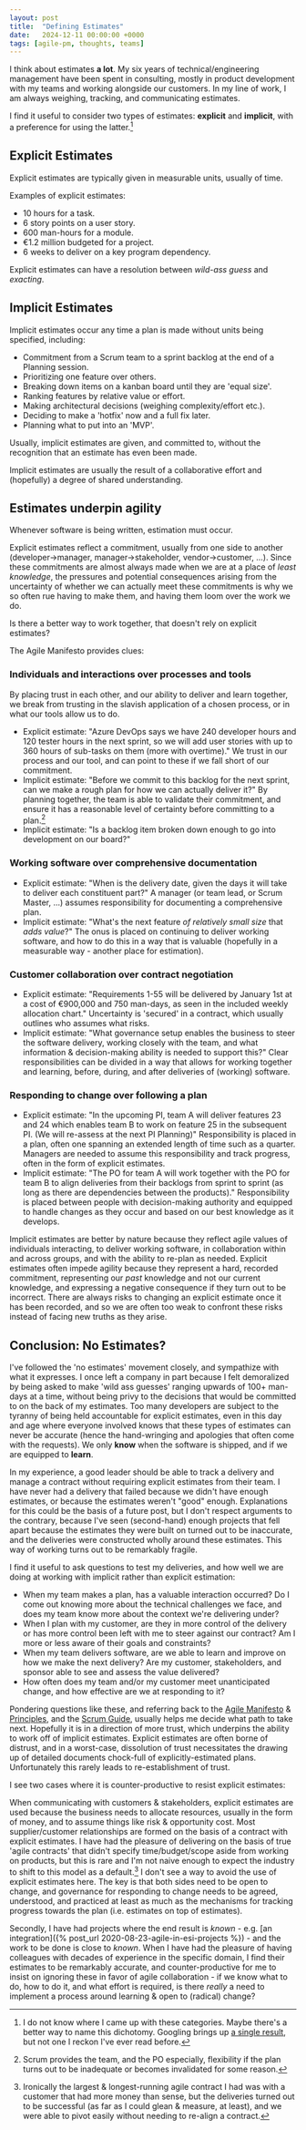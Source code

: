 ```yaml
---
layout: post
title:  "Defining Estimates"
date:   2024-12-11 00:00:00 +0000
tags: [agile-pm, thoughts, teams]
---
```


I think about estimates **a lot**. My six years of technical/engineering management have been spent in consulting, mostly in product development with my teams and working alongside our customers. In my line of work, I am always weighing, tracking, and communicating estimates.

I find it useful to consider two types of estimates: **explicit** and **implicit**, with a preference for using the latter.[^1] 

## Explicit Estimates

Explicit estimates are typically given in measurable units, usually of time.

Examples of explicit estimates: 
- 10 hours for a task.
- 6 story points on a user story.
- 600 man-hours for a module.
- €1.2 million budgeted for a project.
- 6 weeks to deliver on a key program dependency.

Explicit estimates can have a resolution between *wild-ass guess* and *exacting*.

## Implicit Estimates

Implicit estimates occur any time a plan is made without units being specified, including:
- Commitment from a Scrum team to a sprint backlog at the end of a Planning session.
- Prioritizing one feature over others.
- Breaking down items on a kanban board until they are 'equal size'.
- Ranking features by relative value or effort.
- Making architectural decisions (weighing complexity/effort etc.).
- Deciding to make a 'hotfix' now and a full fix later.
- Planning what to put into an 'MVP'.

Usually, implicit estimates are given, and committed to, without the recognition that an estimate has even been made. 

Implicit estimates are usually the result of a collaborative effort and (hopefully) a degree of shared understanding.

## Estimates underpin agility

Whenever software is being written, estimation must occur.

Explicit estimates reflect a commitment, usually from one side to another (developer->manager, manager->stakeholder, vendor->customer,  ...). Since these commitments are almost always made when we are at a place of *least knowledge*, the pressures and potential consequences arising from the uncertainty of whether we can actually meet these commitments is why we so often rue having to make them, and having them loom over the work we do.

Is there a better way to work together, that doesn't rely on explicit estimates?

The Agile Manifesto provides clues:

### Individuals and interactions over processes and tools
By placing trust in each other, and our ability to deliver and learn together, we break from trusting in the slavish application of a chosen process, or in what our tools allow us to do.
- Explicit estimate: "Azure DevOps says we have 240 developer hours and 120 tester hours in the next sprint, so we will add user stories with up to 360 hours of sub-tasks on them (more with overtime)." We trust in our process and our tool, and can point to these if we fall short of our commitment.
- Implicit estimate: "Before we commit to this backlog for the next sprint, can we make a rough plan for how we can actually deliver it?" By planning together, the team is able to validate their commitment, and ensure it has a reasonable level of certainty before committing to a plan.[^2] 
- Implicit estimate: "Is a backlog item broken down enough to go into development on our board?"

### Working software over comprehensive documentation
- Explicit estimate: "When is the delivery date, given the days it will take to deliver each constituent part?" A manager (or team lead, or Scrum Master, ...) assumes responsibility for documenting a comprehensive plan.
- Implicit estimate: "What's the next feature *of relatively small size* that *adds value*?" The onus is placed on continuing to deliver working software, and how to do this in a way that is valuable (hopefully in a measurable way - another place for estimation).

### Customer collaboration over contract negotiation
- Explicit estimate: "Requirements 1-55 will be delivered by January 1st at a cost of €900,000 and 750 man-days, as seen in the included weekly allocation chart." Uncertainty is 'secured' in a contract, which usually outlines who assumes what risks.
- Implicit estimate: "What governance setup enables the business to steer the software delivery, working closely with the team, and what information & decision-making ability is needed to support this?" Clear responsibilities can be divided in a way that allows for working together and learning, before, during, and after deliveries of (working) software.

### Responding to change over following a plan
- Explicit estimate: "In the upcoming PI, team A will deliver features 23 and 24 which enables team B to work on feature 25 in the subsequent PI. (We will re-assess at the next PI Planning)" Responsibility is placed in a plan, often one spanning an extended length of time such as a quarter. Managers are needed to assume this responsibility and track progress, often in the form of explicit estimates.
- Implicit estimate: "The PO for team A will work together with the PO for team B to align deliveries from their backlogs from sprint to sprint (as long as there are dependencies between the products)." Responsibility is placed between people with decision-making authority and equipped to handle changes as they occur and based on our best knowledge as it develops.

Implicit estimates are better by nature because they reflect agile values of individuals interacting, to deliver working software, in collaboration within and across groups, and with the ability to re-plan as needed. Explicit estimates often impede agility because they represent a hard, recorded commitment, representing our *past* knowledge and not our current knowledge, and expressing a negative consequence if they turn out to be incorrect. There are always risks to changing an explicit estimate once it has been recorded, and so we are often too weak to confront these risks instead of facing new truths as they arise.

## Conclusion: No Estimates?

I've followed the 'no estimates' movement closely, and sympathize with what it expresses. I once left a company in part because I felt demoralized by being asked to make 'wild ass guesses' ranging upwards of 100+ man-days at a time, without being privy to the decisions that would be committed to on the back of my estimates. Too many developers are subject to the tyranny of being held accountable for explicit estimates, even in this day and age where everyone involved knows that these types of estimates can never be accurate (hence the hand-wringing and apologies that often come with the requests). We only **know** when the software is shipped, and if we are equipped to **learn**.

In my experience, a good leader should be able to track a delivery and manage a contract without requiring explicit estimates from their team. I have never had a delivery that failed because we didn't have enough estimates, or because the estimates weren't "good" enough. Explanations for this could be the basis of a future post, but I don't respect arguments to the contrary, because I've seen (second-hand) enough projects that fell apart because the estimates they were built on turned out to be inaccurate, and the deliveries were constructed wholly around these estimates. This way of working turns out to be remarkably fragile.

I find it useful to ask questions to test my deliveries, and how well we are doing at working with implicit rather than explicit estimation:
- When my team makes a plan, has a valuable interaction occurred? Do I come out knowing more about the technical challenges we face, and does my team know more about the context we're delivering under?
- When I plan with my customer, are they in more control of the delivery or has more control been left with me to steer against our contract? Am I more or less aware of their goals and constraints?
- When my team delivers software, are we able to learn and improve on how we make the next delivery? Are my customer, stakeholders, and sponsor able to see and assess the value delivered?
- How often does my team and/or my customer meet unanticipated change, and how effective are we at responding to it? 

Pondering questions like these, and referring back to the [Agile Manifesto](http://agilemanifesto.org) & [Principles](http://agilemanifesto.org/principles.html), and the [Scrum Guide](https://scrumguides.org/scrum-guide.html), usually helps me decide what path to take next. Hopefully it is in a direction of more trust, which underpins the ability to work off of implicit estimates. Explicit estimates are often borne of distrust, and in a worst-case, dissolution of trust necessitates the drawing up of detailed documents chock-full of explicitly-estimated plans. Unfortunately this rarely leads to re-establishment of trust. 

I see two cases where it is counter-productive to resist explicit estimates:

When communicating with customers & stakeholders, explicit estimates are used because the business needs to allocate resources, usually in the form of money, and to assume things like risk & opportunity cost. Most supplier/customer relationships are formed on the basis of a contract with explicit estimates. I have had the pleasure of delivering on the basis of true 'agile contracts' that didn't specify time/budget/scope aside from working on products, but this is rare and I'm not naive enough to expect the industry to shift to this model as a default.[^3] I don't see a way to avoid the use of explicit estimates here. The key is that both sides need to be open to change, and governance for responding to change needs to be agreed, understood, and practiced at least as much as the mechanisms for tracking progress towards the plan (i.e. estimates on top of estimates).

Secondly, I have had projects where the end result is *known* - e.g. [an integration]({% post_url 2020-08-23-agile-in-esi-projects %}) - and the work to be done is close to *known*. When I have had the pleasure of having colleagues with decades of experience in the specific domain, I find their estimates to be remarkably accurate, and counter-productive for me to insist on ignoring these in favor of agile collaboration - if we know what to do, how to do it, and what effort is required, is there *really* a need to implement a process around learning & open to (radical) change?

[^1]: I do not know where I came up with these categories. Maybe there's a better way to name this dichotomy. Googling brings up [a single result](https://thinklouder.com/task-explicit-implicit/), but not one I reckon I've ever read before. 

[^2]: Scrum provides the team, and the PO especially, flexibility if the plan turns out to be inadequate or becomes invalidated for some reason.

[^3]: Ironically the largest & longest-running agile contract I had was with a customer that had more money than sense, but the deliveries turned out to be successful (as far as I could glean & measure, at least), and we were able to pivot easily without needing to re-align a contract.
